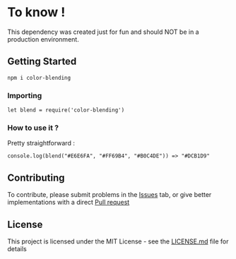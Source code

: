 # To know !

This dependency was created just for fun and should NOT be in a production environment.

## Getting Started

```
npm i color-blending
```

### Importing


```
let blend = require('color-blending')
```

### How to use it ?

Pretty straightforward :

```
console.log(blend("#E6E6FA", "#FF69B4", "#B0C4DE")) => "#DCB1D9"
```

## Contributing

To contribute, please submit problems in the [Issues](https://github.com/MasMedIm/Color-Blending/issues) tab, or give better implementations with a direct [Pull request](https://github.com/MasMedIm/Color-Blending/pulls)


## License

This project is licensed under the MIT License - see the [LICENSE.md](License.md) file for details


